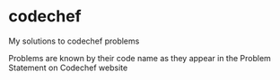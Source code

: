 codechef
========

My solutions to codechef problems

Problems are known by their code name as they appear in the Problem Statement on Codechef website

